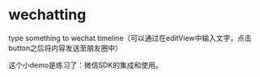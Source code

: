 wechatting
==========

type something to wechat timeline（可以通过在editView中输入文字，点击button之后将内容发送至朋友圈中）

这个小demo是练习了：微信SDK的集成和使用。
